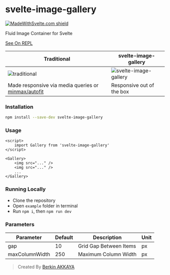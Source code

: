 # svelte-image-gallery

[![MadeWithSvelte.com shield](https://madewithsvelte.com/storage/repo-shields/2648-shield.svg)](https://madewithsvelte.com/p/svelte-image-gallery/shield-link)

Fluid Image Container for Svelte

[See On REPL][repl]

| Traditional | svelte-image-gallery |
| ----------- | -------------------- |
| ![traditional][ss1] | ![svelte-image-gallery][ss2] |
| Made responsive via media queries or [minmax/autofit][minmax] | Responsive out of the box |

[ss1]: https://i.imgur.com/rTSftEw.jpg
[ss2]: https://i.imgur.com/CpgVaWm.jpg
[minmax]: https://css-tricks.com/intrinsically-responsive-css-grid-with-minmax-and-min
[repl]: https://svelte.dev/repl/29b37509123b4a4bac808531f39d7d9e?version=3.24.1

### Installation
```sh
npm install --save-dev svelte-image-gallery
```

### Usage

```svelte
<script>
	import Gallery from 'svelte-image-gallery'
</script>

<Gallery>
	<img src="..." />
	<img src="..." />
	...
</Gallery>
```

### Running Locally

* Clone the repository
* Open `example` folder in terminal
* Run `npm i`, then `npm run dev`

### Parameters

| Parameter      | Default | Description            | Unit |
| -------------- | ------- | -----------            | ---- |
| gap            | 10      | Grid Gap Between Items | px   |
| maxColumnWidth | 250     | Maximum Column Width   | px   |

> Created By [Berkin AKKAYA](https://berkinakkaya.github.io)
